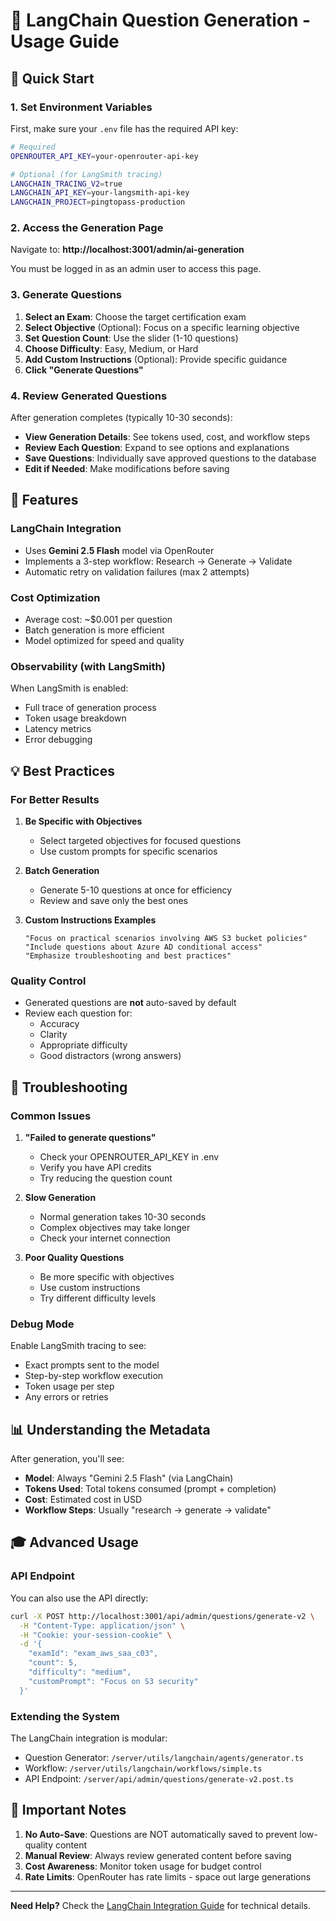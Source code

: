 # 📖 LangChain Question Generation - Usage Guide

## 🚀 Quick Start

### 1. Set Environment Variables

First, make sure your `.env` file has the required API key:

```bash
# Required
OPENROUTER_API_KEY=your-openrouter-api-key

# Optional (for LangSmith tracing)
LANGCHAIN_TRACING_V2=true
LANGCHAIN_API_KEY=your-langsmith-api-key
LANGCHAIN_PROJECT=pingtopass-production
```

### 2. Access the Generation Page

Navigate to: **http://localhost:3001/admin/ai-generation**

You must be logged in as an admin user to access this page.

### 3. Generate Questions

1. **Select an Exam**: Choose the target certification exam
2. **Select Objective** (Optional): Focus on a specific learning objective
3. **Set Question Count**: Use the slider (1-10 questions)
4. **Choose Difficulty**: Easy, Medium, or Hard
5. **Add Custom Instructions** (Optional): Provide specific guidance
6. **Click "Generate Questions"**

### 4. Review Generated Questions

After generation completes (typically 10-30 seconds):

- **View Generation Details**: See tokens used, cost, and workflow steps
- **Review Each Question**: Expand to see options and explanations
- **Save Questions**: Individually save approved questions to the database
- **Edit if Needed**: Make modifications before saving

## 🎯 Features

### LangChain Integration
- Uses **Gemini 2.5 Flash** model via OpenRouter
- Implements a 3-step workflow: Research → Generate → Validate
- Automatic retry on validation failures (max 2 attempts)

### Cost Optimization
- Average cost: ~$0.001 per question
- Batch generation is more efficient
- Model optimized for speed and quality

### Observability (with LangSmith)
When LangSmith is enabled:
- Full trace of generation process
- Token usage breakdown
- Latency metrics
- Error debugging

## 💡 Best Practices

### For Better Results

1. **Be Specific with Objectives**
   - Select targeted objectives for focused questions
   - Use custom prompts for specific scenarios

2. **Batch Generation**
   - Generate 5-10 questions at once for efficiency
   - Review and save only the best ones

3. **Custom Instructions Examples**
   ```
   "Focus on practical scenarios involving AWS S3 bucket policies"
   "Include questions about Azure AD conditional access"
   "Emphasize troubleshooting and best practices"
   ```

### Quality Control

- Generated questions are **not** auto-saved by default
- Review each question for:
  - Accuracy
  - Clarity
  - Appropriate difficulty
  - Good distractors (wrong answers)

## 🔧 Troubleshooting

### Common Issues

1. **"Failed to generate questions"**
   - Check your OPENROUTER_API_KEY in .env
   - Verify you have API credits
   - Try reducing the question count

2. **Slow Generation**
   - Normal generation takes 10-30 seconds
   - Complex objectives may take longer
   - Check your internet connection

3. **Poor Quality Questions**
   - Be more specific with objectives
   - Use custom instructions
   - Try different difficulty levels

### Debug Mode

Enable LangSmith tracing to see:
- Exact prompts sent to the model
- Step-by-step workflow execution
- Token usage per step
- Any errors or retries

## 📊 Understanding the Metadata

After generation, you'll see:

- **Model**: Always "Gemini 2.5 Flash" (via LangChain)
- **Tokens Used**: Total tokens consumed (prompt + completion)
- **Cost**: Estimated cost in USD
- **Workflow Steps**: Usually "research → generate → validate"

## 🎓 Advanced Usage

### API Endpoint

You can also use the API directly:

```bash
curl -X POST http://localhost:3001/api/admin/questions/generate-v2 \
  -H "Content-Type: application/json" \
  -H "Cookie: your-session-cookie" \
  -d '{
    "examId": "exam_aws_saa_c03",
    "count": 5,
    "difficulty": "medium",
    "customPrompt": "Focus on S3 security"
  }'
```

### Extending the System

The LangChain integration is modular:
- Question Generator: `/server/utils/langchain/agents/generator.ts`
- Workflow: `/server/utils/langchain/workflows/simple.ts`
- API Endpoint: `/server/api/admin/questions/generate-v2.post.ts`

## 🚨 Important Notes

1. **No Auto-Save**: Questions are NOT automatically saved to prevent low-quality content
2. **Manual Review**: Always review generated content before saving
3. **Cost Awareness**: Monitor token usage for budget control
4. **Rate Limits**: OpenRouter has rate limits - space out large generations

---

**Need Help?** Check the [LangChain Integration Guide](./langchain-integration.md) for technical details.